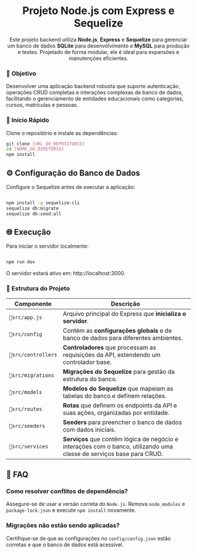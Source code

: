 <div align="center">

# Projeto Node.js com Express e Sequelize

Este projeto backend utiliza **Node.js**, **Express** e **Sequelize** para gerenciar um banco de dados **SQLite** para desenvolvimento e **MySQL** para produção e testes. Projetado de forma modular, ele é ideal para expansões e manutenções eficientes.

</div>

### 🎯 Objetivo

Desenvolver uma aplicação backend robusta que suporte autenticação, operações CRUD completas e interações complexas de banco de dados, facilitando o gerenciamento de entidades educacionais como categorias, cursos, matrículas e pessoas.

### 🚀 Início Rápido

Clone o repositório e instale as dependências:

```bash
git clone [URL_DO_REPOSITORIO]
cd [NOME_DO_DIRETORIO]
npm install
```

## ⚙ Configuração do Banco de Dados

Configure o Sequelize antes de executar a aplicação:

```bash

npm install -g sequelize-cli
sequelize db:migrate
sequelize db:seed:all

```

## 🌐 Execução

Para iniciar o servidor localmente:

```bash

npm run dev

```

O servidor estará ativo em: http://localhost:3000.

### 📂 Estrutura do Projeto

| Componente           | Descrição                                                                         |
|----------------------|-----------------------------------------------------------------------------------|
| `🔹src/app.js`       | Arquivo principal do Express que **inicializa o servidor**.                       |
| `🔹src/config`       | Contém as **configurações globais** e de banco de dados para diferentes ambientes.|
| `🔹src/controllers`  | **Controladores** que processam as requisições da API, estendendo um controlador base. |
| `🔹src/migrations`   | **Migrações do Sequelize** para gestão da estrutura do banco.                     |
| `🔹src/models`       | **Modelos do Sequelize** que mapeiam as tabelas do banco e definem relações.      |
| `🔹src/routes`       | **Rotas** que definem os endpoints da API e suas ações, organizadas por entidade. |
| `🔹src/seeders`      | **Seeders** para preencher o banco de dados com dados iniciais.                   |
| `🔹src/services`     | **Serviços** que contêm lógica de negócio e interações com o banco, utilizando uma classe de serviços base para CRUD. |


## 💬 FAQ

### Como resolver conflitos de dependência?

Assegure-se de usar a versão correta do `Node.js`. Remova `node_modules` e `package-lock.json` e execute `npm install` novamente.

### Migrações não estão sendo aplicadas?

Certifique-se de que as configurações no `config/config.json` estão corretas e que o banco de dados está acessível.

##
